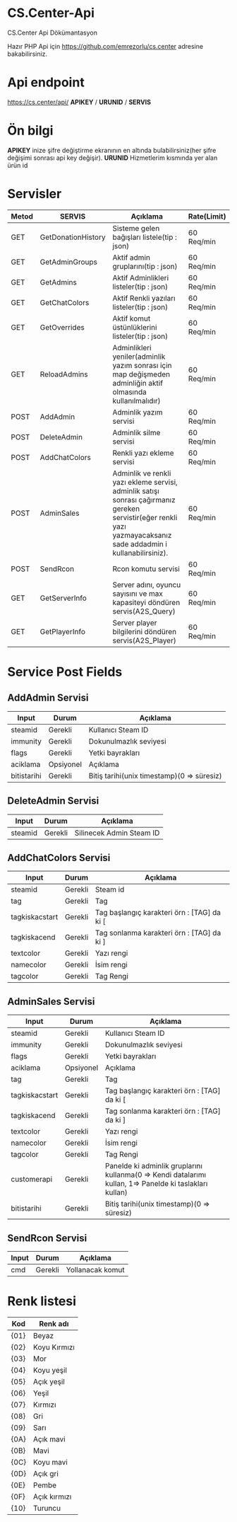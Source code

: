 # CS.Center-Api
CS.Center Api Dökümantasyon

Hazır PHP Api için https://github.com/emrezorlu/cs.center adresine bakabilirsiniz.

# Api endpoint
https://cs.center/api/ **APIKEY** / **URUNID** / **SERVIS**

# Ön bilgi
**APIKEY** inize şifre değiştirme ekranının en altında bulabilirsiniz(her şifre değişimi sonrası api key değişir).
**URUNID** Hizmetlerim kısmında yer alan ürün id


# Servisler

Metod | SERVIS | Açıklama | Rate(Limit)
------------- | ------------- | ------------- | -------------
GET | GetDonationHistory | Sisteme gelen bağışları listele(tip : json) | 60 Req/min 
GET | GetAdminGroups | Aktif admin gruplarını(tip : json) | 60 Req/min 
GET | GetAdmins | Aktif Adminlikleri listeler(tip : json) | 60 Req/min 
GET | GetChatColors | Aktif Renkli yazıları listeler(tip : json) | 60 Req/min 
GET | GetOverrides | Aktif komut üstünlüklerini listeler(tip : json) | 60 Req/min 
GET | ReloadAdmins | Adminlikleri yeniler(adminlik yazım sonrası için map değişmeden adminliğin aktif olmasında kullanılmalıdır) | 60 Req/min 
POST | AddAdmin | Adminlik yazım servisi | 60 Req/min 
POST | DeleteAdmin | Adminlik silme servisi | 60 Req/min 
POST | AddChatColors | Renkli yazı ekleme servisi | 60 Req/min 
POST | AdminSales | Adminlik ve renkli yazı ekleme servisi, adminlik satışı sonrası çağırmanız gereken servistir(eğer renkli yazı yazmayacaksanız sade addadmin i kullanabilirsiniz). | 60 Req/min 
POST | SendRcon | Rcon komutu servisi | 60 Req/min 
GET | GetServerInfo | Server adını, oyuncu sayısını ve max kapasiteyi döndüren servis(A2S_Query) | 60 Req/min 
GET | GetPlayerInfo | Server player bilgilerini döndüren servis(A2S_Player) | 60 Req/min 

# Service Post Fields

## AddAdmin Servisi

Input | Durum | Açıklama
------------- | ------------- | -------------
steamid | Gerekli | Kullanıcı Steam ID
immunity | Gerekli | Dokunulmazlık seviyesi
flags | Gerekli | Yetki bayrakları
aciklama | Opsiyonel | Açıklama
bitistarihi | Gerekli | Bitiş tarihi(unix timestamp)(0 => süresiz)

## DeleteAdmin Servisi

Input | Durum | Açıklama
------------- | ------------- | -------------
steamid | Gerekli | Silinecek Admin Steam ID

## AddChatColors Servisi

Input | Durum | Açıklama
------------- | ------------- | -------------
steamid | Gerekli | Steam id
tag | Gerekli | Tag
tagkiskacstart | Gerekli | Tag başlangıç karakteri örn : [TAG] da ki [
tagkiskacend | Gerekli | Tag sonlanma karakteri örn : [TAG] da ki ]
textcolor | Gerekli | Yazı rengi
namecolor | Gerekli | İsim rengi
tagcolor | Gerekli | Tag Rengi

## AdminSales Servisi

Input | Durum | Açıklama
------------- | ------------- | -------------
steamid | Gerekli | Kullanıcı Steam ID
immunity | Gerekli | Dokunulmazlık seviyesi
flags | Gerekli | Yetki bayrakları
aciklama | Opsiyonel | Açıklama
tag | Gerekli | Tag
tagkiskacstart | Gerekli | Tag başlangıç karakteri örn : [TAG] da ki [
tagkiskacend | Gerekli | Tag sonlanma karakteri örn : [TAG] da ki ]
textcolor | Gerekli | Yazı rengi
namecolor | Gerekli | İsim rengi
tagcolor | Gerekli | Tag Rengi
customerapi | Gerekli | Panelde ki adminlik gruplarını kullanma(0 => Kendi datalarımı kullan, 1=> Panelde ki taslakları kullan)
bitistarihi | Gerekli | Bitiş tarihi(unix timestamp)(0 => süresiz)

## SendRcon Servisi

Input | Durum | Açıklama
------------- | ------------- | -------------
cmd | Gerekli | Yollanacak komut

# Renk listesi

Kod| Renk adı
------------- | -------------
{01}|Beyaz
{02}|Koyu Kırmızı
{03}|Mor
{04}|Koyu yeşil
{05}|Açık yeşil
{06}|Yeşil
{07}|Kırmızı
{08}|Gri
{09}|Sarı
{0A}|Açık mavi
{0B}|Mavi
{0C}|Koyu mavi
{0D}|Açık gri
{0E}|Pembe
{0F}|Açık kırmızı
{10}|Turuncu
